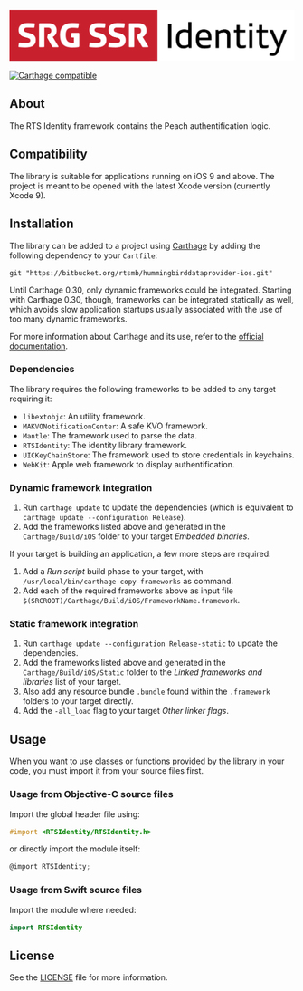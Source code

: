 <p align="center"><img src="README-images/logo.png"/></p>

[![Carthage compatible](https://img.shields.io/badge/Carthage-compatible-4BC51D.svg?style=flat)](https://github.com/Carthage/Carthage)

## About

The RTS Identity framework contains the Peach authentification logic.

## Compatibility

The library is suitable for applications running on iOS 9 and above. The project is meant to be opened with the latest Xcode version (currently Xcode 9).

## Installation

The library can be added to a project using [Carthage](https://github.com/Carthage/Carthage) by adding the following dependency to your `Cartfile`:
    
```
git "https://bitbucket.org/rtsmb/hummingbirddataprovider-ios.git"
```

Until Carthage 0.30, only dynamic frameworks could be integrated. Starting with Carthage 0.30, though, frameworks can be integrated statically as well, which avoids slow application startups usually associated with the use of too many dynamic frameworks.

For more information about Carthage and its use, refer to the [official documentation](https://github.com/Carthage/Carthage).

### Dependencies

The library requires the following frameworks to be added to any target requiring it:

* `libextobjc`: An utility framework.
* `MAKVONotificationCenter`: A safe KVO framework.
* `Mantle`: The framework used to parse the data.
* `RTSIdentity`: The identity library framework.
* `UICKeyChainStore`: The framework used to store credentials in keychains.
* `WebKit`: Apple web framework to display authentification.

### Dynamic framework integration

1. Run `carthage update` to update the dependencies (which is equivalent to `carthage update --configuration Release`). 
2. Add the frameworks listed above and generated in the `Carthage/Build/iOS` folder to your target _Embedded binaries_.

If your target is building an application, a few more steps are required:

1. Add a _Run script_ build phase to your target, with `/usr/local/bin/carthage copy-frameworks` as command.
2. Add each of the required frameworks above as input file `$(SRCROOT)/Carthage/Build/iOS/FrameworkName.framework`.

### Static framework integration

1. Run `carthage update --configuration Release-static` to update the dependencies. 
2. Add the frameworks listed above and generated in the `Carthage/Build/iOS/Static` folder to the _Linked frameworks and libraries_ list of your target.
3. Also add any resource bundle `.bundle` found within the `.framework` folders to your target directly.
4. Add the `-all_load` flag to your target _Other linker flags_.

## Usage

When you want to use classes or functions provided by the library in your code, you must import it from your source files first.

### Usage from Objective-C source files

Import the global header file using:

```objective-c
#import <RTSIdentity/RTSIdentity.h>
```

or directly import the module itself:

```objective-c
@import RTSIdentity;
```

### Usage from Swift source files

Import the module where needed:

```swift
import RTSIdentity
```

## License

See the [LICENSE](../LICENSE) file for more information.
